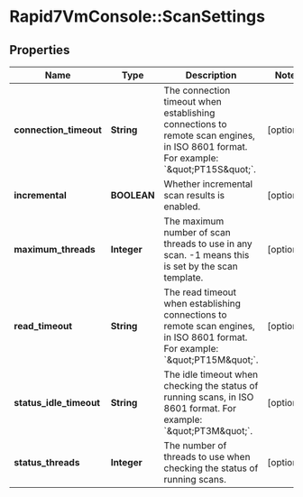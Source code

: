 # Rapid7VmConsole::ScanSettings

## Properties
Name | Type | Description | Notes
------------ | ------------- | ------------- | -------------
**connection_timeout** | **String** | The connection timeout when establishing connections to remote scan engines, in ISO 8601 format. For example: &#x60;\&quot;PT15S\&quot;&#x60;. | [optional] 
**incremental** | **BOOLEAN** | Whether incremental scan results is enabled. | [optional] 
**maximum_threads** | **Integer** | The maximum number of scan threads to use in any scan. -1 means this is set by the scan template. | [optional] 
**read_timeout** | **String** | The read timeout when establishing connections to remote scan engines, in ISO 8601 format. For example: &#x60;\&quot;PT15M\&quot;&#x60;. | [optional] 
**status_idle_timeout** | **String** | The idle timeout when checking the status of running scans, in ISO 8601 format. For example: &#x60;\&quot;PT3M\&quot;&#x60;. | [optional] 
**status_threads** | **Integer** | The number of threads to use when checking the status of running scans. | [optional] 


